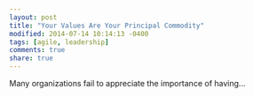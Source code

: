 ```yaml
---
layout: post
title: "Your Values Are Your Principal Commodity"
modified: 2014-07-14 10:14:13 -0400
tags: [agile, leadership]
comments: true
share: true
---
```

Many organizations fail to appreciate the importance of having...
